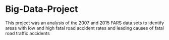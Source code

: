 # Big-Data-Project
This project was an analysis of the 2007 and 2015 FARS data sets to identify areas with low and high fatal road accident rates and leading causes of fatal road traffic accidents
